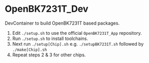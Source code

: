 # OpenBK7231T_Dev

DevContainer to build OpenBK7231T based packages.

1. Edit `./setup.sh` to use the official `OpenBK7231T_App` repository.
2. Run `./setup.sh` to install toolchains.
3. Next run `./setup[Chip].sh` e.g. `./setupBK7231T.sh` followed by `./make[Chip].sh`
4. Repeat steps 2 & 3 for other chips.